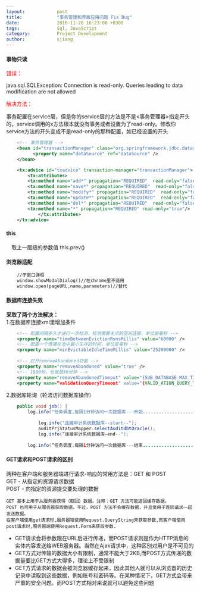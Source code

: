 ```yaml
---
layout:            post
title:             "事务管理和界面应用问题 Fix Bug"
date:              2016-11-28 16:23:00 +0300
tags:              Sql, JavaScript  
category:          Project Development
author:            sjiang
---
```


#### 事物只读

<font color=red>错误：</font>

java.sql.SQLException: Connection is read-only. Queries leading to data modification are not allowed

<font color=red>解决方法：</font>

事务配置在service层，但是你的service层的方法是不是\<事务管理器\>指定开头的，service调用的x方法根本就没有事务或者设置为了read-only。修改你service方法的开头变成不是read-only的那种配置，如已经设置的开头

```xml
	<!-- 事务管理器 -->
	<bean id="transactionManager" class="org.springframework.jdbc.datasource.DataSourceTransactionManager">
		  <property name="dataSource" ref="dataSource" />
	</bean>

	<tx:advice id="txadvice" transaction-manager="transactionManager">
		<tx:attributes>
		<tx:method name="add*" propagation="REQUIRED"  read-only="false" rollback-for="Exception" />
		<tx:method name="save*" propagation="REQUIRED"  read-only="false" rollback-for="Exception" />
		<tx:method name="modify*" propagation="REQUIRED"  read-only="false" rollback-for="Exception" />
		<tx:method name="update*" propagation="REQUIRED"  read-only="false" rollback-for="Exception" />
		<tx:method name="del*" propagation="REQUIRED"  read-only="false" rollback-for="Exception"/>
		<tx:method name="*" propagation="REQUIRED" read-only="true"/>
		    </tx:attributes>
	</tx:advice>
```

#### this
&ensp;&ensp;取上一层级的参数值 this.prev()

#### 浏览器适配

```html
	//子窗口弹框 
	window.showModalDialog()//在chrome里不适用
	window.open(pageURL,name,parameters)//替代
```

#### 数据库连接失效
**采取了两个方法解决：**  
1.在数据库连接xml里增加条件

```xml
	<!-- 配置间隔多久才进行一次检测，检测需要关闭的空闲连接，单位是毫秒 -->
	<property name="timeBetweenEvictionRunsMillis" value="60000" />
	<!-- 配置一个连接在池中最小生存的时间，单位是毫秒 -->
	<property name="minEvictableIdleTimeMillis" value="25200000" />
	
	<!-- 打开removeAbandoned功能 -->
	<property name="removeAbandoned" value="true" />
	<!-- 1800秒，也就是30分钟 -->
	<property name="removeAbandonedTimeout" value="{SUB_DATABASE_MAX_TIME}"/>
	<property name=“validationQueryTimeout" value="{VALID_ATION_QUERY_TIMEOUT}"></property>
```
2.数据库轮询（轮流访问数据库操作）

```java
	public void job() {
		log.info("任务调度,每隔1分钟访问一次数据库---开始..........................");
			
			log.info("连接审计系统数据库--start--");
			auditPrjStatusMapper.selectAuditdbtOracle();
			log.info(“连接审计系统数据库—end--");
	
		log.info(“任务调度,每隔1分钟访问一次数据库---结束..........................");
```

#### GET请求和POST请求的区别

两种在客户端和服务器端进行请求-响应的常用方法是：GET 和 POST  
	GET - 从指定的资源请求数据  
	POST - 向指定的资源提交要处理的数据  

	GET 基本上用于从服务器获得（取回）数据。注释：GET 方法可能返回缓存数据。
	POST 也可用于从服务器获取数据。不过，POST 方法不会缓存数据，并且常用于连同请求一起发送数据。
	在客户端使用get请求时,服务器端使用Request.QueryString来获取参数,而客户端使用post请求时,服务器端使用Request.Form来获取参数.

- GET请求会将参数跟在URL后进行传递，而POST请求则是作为HTTP消息的实体内容发送给WEB服务器。当然在Ajax请求中，这种区别对用户是不可见的
- GET方式对传输的数据大小有限制，通常不能大于2KB,而POST方式传递的数据量要比GET方式大得多，理论上不受限制
- GET方式请求的数据会被浏览器缓存起来，因此其他人就可以从浏览器的历史记录中读取到这些数据，例如账号和密码等。在某种情况下，GET方式会带来严重的安全问题。而POST方式相对来说就可以避免这些问题




